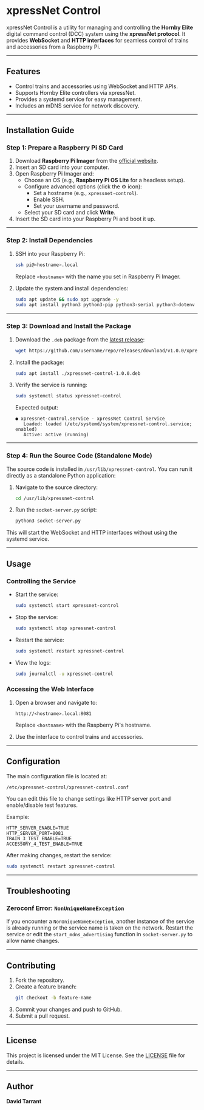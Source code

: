 # xpressNet Control

xpressNet Control is a utility for managing and controlling the **Hornby Elite** digital command control (DCC) system using the **xpressNet protocol**. It provides **WebSocket** and **HTTP interfaces** for seamless control of trains and accessories from a Raspberry Pi.

---

## Features

- Control trains and accessories using WebSocket and HTTP APIs.
- Supports Hornby Elite controllers via xpressNet.
- Provides a systemd service for easy management.
- Includes an mDNS service for network discovery.

---

## Installation Guide

### Step 1: Prepare a Raspberry Pi SD Card

1. Download **Raspberry Pi Imager** from the [official website](https://www.raspberrypi.com/software/).
2. Insert an SD card into your computer.
3. Open Raspberry Pi Imager and:
   - Choose an OS (e.g., **Raspberry Pi OS Lite** for a headless setup).
   - Configure advanced options (click the ⚙️ icon):
     - Set a hostname (e.g., `xpressnet-control`).
     - Enable SSH.
     - Set your username and password.
   - Select your SD card and click **Write**.
4. Insert the SD card into your Raspberry Pi and boot it up.

---

### Step 2: Install Dependencies

1. SSH into your Raspberry Pi:
   ```bash
   ssh pi@<hostname>.local
   ```
   Replace `<hostname>` with the name you set in Raspberry Pi Imager.

2. Update the system and install dependencies:
   ```bash
   sudo apt update && sudo apt upgrade -y
   sudo apt install python3 python3-pip python3-serial python3-dotenv python3-websockets python3-zeroconf avahi-utils -y
   ```

---

### Step 3: Download and Install the Package

1. Download the `.deb` package from the [latest release](https://github.com/username/repo/releases):
   ```bash
   wget https://github.com/username/repo/releases/download/v1.0.0/xpressnet-control-1.0.0.deb
   ```

2. Install the package:
   ```bash
   sudo apt install ./xpressnet-control-1.0.0.deb
   ```

3. Verify the service is running:
   ```bash
   sudo systemctl status xpressnet-control
   ```

   Expected output:
   ```
   ● xpressnet-control.service - xpressNet Control Service
      Loaded: loaded (/etc/systemd/system/xpressnet-control.service; enabled)
      Active: active (running)
   ```

---

### Step 4: Run the Source Code (Standalone Mode)

The source code is installed in `/usr/lib/xpressnet-control`. You can run it directly as a standalone Python application:

1. Navigate to the source directory:
   ```bash
   cd /usr/lib/xpressnet-control
   ```

2. Run the `socket-server.py` script:
   ```bash
   python3 socket-server.py
   ```

This will start the WebSocket and HTTP interfaces without using the systemd service.

---

## Usage

### Controlling the Service

- Start the service:
  ```bash
  sudo systemctl start xpressnet-control
  ```

- Stop the service:
  ```bash
  sudo systemctl stop xpressnet-control
  ```

- Restart the service:
  ```bash
  sudo systemctl restart xpressnet-control
  ```

- View the logs:
  ```bash
  sudo journalctl -u xpressnet-control
  ```

### Accessing the Web Interface

1. Open a browser and navigate to:
   ```
   http://<hostname>.local:8081
   ```
   Replace `<hostname>` with the Raspberry Pi's hostname.

2. Use the interface to control trains and accessories.

---

## Configuration

The main configuration file is located at:
```plaintext
/etc/xpressnet-control/xpressnet-control.conf
```

You can edit this file to change settings like HTTP server port and enable/disable test features.

Example:
```plaintext
HTTP_SERVER_ENABLE=TRUE
HTTP_SERVER_PORT=8081
TRAIN_3_TEST_ENABLE=TRUE
ACCESSORY_4_TEST_ENABLE=TRUE
```

After making changes, restart the service:
```bash
sudo systemctl restart xpressnet-control
```

---

## Troubleshooting

### Zeroconf Error: `NonUniqueNameException`
If you encounter a `NonUniqueNameException`, another instance of the service is already running or the service name is taken on the network. Restart the service or edit the `start_mdns_advertising` function in `socket-server.py` to allow name changes.

---

## Contributing

1. Fork the repository.
2. Create a feature branch:
   ```bash
   git checkout -b feature-name
   ```
3. Commit your changes and push to GitHub.
4. Submit a pull request.

---

## License

This project is licensed under the MIT License. See the [LICENSE](LICENSE) file for details.

---

## Author

**David Tarrant**